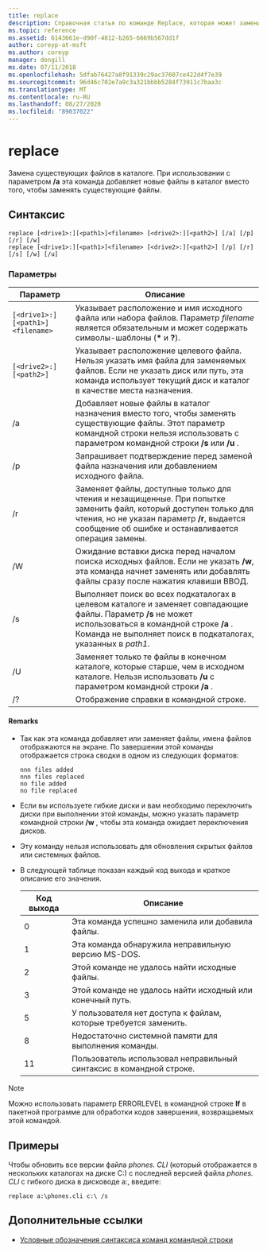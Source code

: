 ```yaml
---
title: replace
description: Справочная статья по команде Replace, которая может заменить существующие или добавить новые файлы в каталог.
ms.topic: reference
ms.assetid: 6143661e-d90f-4812-b265-6669b567dd1f
author: coreyp-at-msft
ms.author: coreyp
manager: dongill
ms.date: 07/11/2018
ms.openlocfilehash: 5dfab76427a8f91339c29ac37607ce422d4f7e39
ms.sourcegitcommit: 96d46c702e7a9c3a321bbbb5284f73911c7baa3c
ms.translationtype: MT
ms.contentlocale: ru-RU
ms.lasthandoff: 08/27/2020
ms.locfileid: "89037022"
---
```

# <a name="replace"></a>replace

Замена существующих файлов в каталоге. При использовании с параметром **/a** эта команда добавляет новые файлы в каталог вместо того, чтобы заменять существующие файлы.

## <a name="syntax"></a>Синтаксис

```
replace [<drive1>:][<path1>]<filename> [<drive2>:][<path2>] [/a] [/p] [/r] [/w]
replace [<drive1>:][<path1>]<filename> [<drive2>:][<path2>] [/p] [/r] [/s] [/w] [/u]
```

### <a name="parameters"></a>Параметры

| Параметр | Описание |
|--|--|
| `[<drive1>:][<path1>]<filename>` | Указывает расположение и имя исходного файла или набора файлов. Параметр *filename* является обязательным и может содержать символы-шаблоны (**&#42;** и **?**). |
| `[<drive2>:][<path2>]` | Указывает расположение целевого файла. Нельзя указать имя файла для заменяемых файлов. Если не указать диск или путь, эта команда использует текущий диск и каталог в качестве места назначения. |
| /a | Добавляет новые файлы в каталог назначения вместо того, чтобы заменять существующие файлы. Этот параметр командной строки нельзя использовать с параметром командной строки **/s** или **/u** . |
| /p | Запрашивает подтверждение перед заменой файла назначения или добавлением исходного файла. |
| /r | Заменяет файлы, доступные только для чтения и незащищенные. При попытке заменить файл, который доступен только для чтения, но не указан параметр **/r**, выдается сообщение об ошибке и останавливается операция замены. |
| /W | Ожидание вставки диска перед началом поиска исходных файлов. Если не указать **/w**, эта команда начнет заменять или добавлять файлы сразу после нажатия клавиши ВВОД. |
| /s | Выполняет поиск во всех подкаталогах в целевом каталоге и заменяет совпадающие файлы. Параметр **/s** не может использоваться в командной строке **/a** . Команда не выполняет поиск в подкаталогах, указанных в *path1*. |
| /U | Заменяет только те файлы в конечном каталоге, которые старше, чем в исходном каталоге. Нельзя использовать **/u** с параметром командной строки **/a** . |
| /? | Отображение справки в командной строке. |

#### <a name="remarks"></a>Remarks

- Так как эта команда добавляет или заменяет файлы, имена файлов отображаются на экране. По завершении этой команды отображается строка сводки в одном из следующих форматов:

  ```
  nnn files added
  nnn files replaced
  no file added
  no file replaced
  ```

- Если вы используете гибкие диски и вам необходимо переключить диски при выполнении этой команды, можно указать параметр командной строки **/w** , чтобы эта команда ожидает переключения дисков.

- Эту команду нельзя использовать для обновления скрытых файлов или системных файлов.

- В следующей таблице показан каждый код выхода и краткое описание его значения.

  | Код выхода | Описание |
  |--|--|
  | 0 | Эта команда успешно заменила или добавила файлы. |
  | 1 | Эта команда обнаружила неправильную версию MS-DOS. |
  | 2 | Этой команде не удалось найти исходные файлы. |
  | 3 | Этой команде не удалось найти исходный или конечный путь. |
  | 5 | У пользователя нет доступа к файлам, которые требуется заменить. |
  | 8 | Недостаточно системной памяти для выполнения команды. |
  | 11 | Пользователь использовал неправильный синтаксис в командной строке. |

> [!NOTE]
> Можно использовать параметр ERRORLEVEL в командной строке **If** в пакетной программе для обработки кодов завершения, возвращаемых этой командой.

## <a name="examples"></a>Примеры

Чтобы обновить все версии файла *phones. CLI* (который отображается в нескольких каталогах на диске C:) с последней версией файла *phones. CLI* с гибкого диска в дисководе a:, введите:

```
replace a:\phones.cli c:\ /s
```

## <a name="additional-references"></a>Дополнительные ссылки

- [Условные обозначения синтаксиса команд командной строки](command-line-syntax-key.md)
